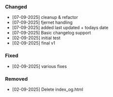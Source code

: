 
### Changed
- [07-09-2025] cleanup & refactor
- [07-09-2025] fjernet handling
- [07-09-2025] added last updated + todays date
- [07-09-2025] Basic changelog support
- [02-09-2025] initial test
- [02-09-2025] final v1

### Fixed
- [02-09-2025] various fixes

### Removed
- [02-09-2025] Delete index_og.html

